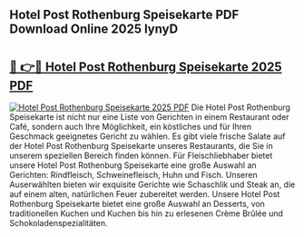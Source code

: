 ## Hotel Post Rothenburg Speisekarte PDF Download Online 2025 lynyD

# <h2><a href="http://gcea7rn.nevu.top/?p=Hotel+Post+Rothenburg+Speisekarte">🔗 👉🔴 Hotel Post Rothenburg Speisekarte 2025 PDF</a></h2>

[![Hotel Post Rothenburg Speisekarte 2025 PDF](https://i.imgur.com/dBaPXMq.png)](http://gcea7rn.nevu.top/?p=Hotel+Post+Rothenburg+Speisekarte)
Die Hotel Post Rothenburg Speisekarte ist nicht nur eine Liste von Gerichten in einem Restaurant oder Café, sondern auch Ihre Möglichkeit, ein köstliches und für Ihren Geschmack geeignetes Gericht zu wählen. Es gibt viele frische Salate auf der Hotel Post Rothenburg Speisekarte unseres Restaurants, die Sie in unserem speziellen Bereich finden können. Für Fleischliebhaber bietet unsere Hotel Post Rothenburg Speisekarte eine große Auswahl an Gerichten: Rindfleisch, Schweinefleisch, Huhn und Fisch. Unseren Auserwählten bieten wir exquisite Gerichte wie Schaschlik und Steak an, die auf einem alten, natürlichen Feuer zubereitet werden. Unsere Hotel Post Rothenburg Speisekarte bietet eine große Auswahl an Desserts, von traditionellen Kuchen und Kuchen bis hin zu erlesenen Crème Brûlée und Schokoladenspezialitäten.
